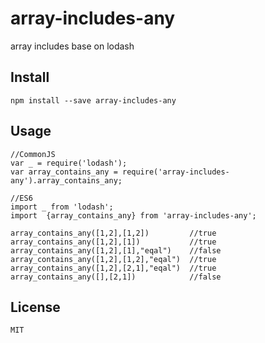 # array-includes-any

array includes base on lodash

## Install

```
npm install --save array-includes-any
```

## Usage

```
//CommonJS
var _ = require('lodash');
var array_contains_any = require('array-includes-any').array_contains_any;

//ES6
import _ from 'lodash';
import  {array_contains_any} from 'array-includes-any';

array_contains_any([1,2],[1,2])         //true
array_contains_any([1,2],[1])           //true
array_contains_any([1,2],[1],"eqal")    //false
array_contains_any([1,2],[1,2],"eqal")  //true
array_contains_any([1,2],[2,1],"eqal")  //true
array_contains_any([],[2,1])            //false
```

## License

```
MIT
```

